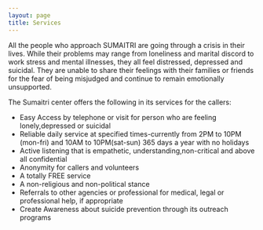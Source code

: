 ```yaml
---
layout: page
title: Services
---
```


All the people who approach SUMAITRI are going through a crisis in their lives. While their problems may range from loneliness and marital discord to work stress and mental illnesses, they all feel distressed, depressed and suicidal. They are unable to share their feelings with their families or friends for the fear of being misjudged and continue to remain emotionally unsupported.

The Sumaitri center offers the following in its services for the callers:

- Easy Access by telephone or visit for person who are feeling lonely,depressed or suicidal
- Reliable daily service at specified times-currently from 2PM to 10PM (mon-fri) and 10AM to 10PM(sat-sun) 365 days a year with no holidays
- Active listening that is empathetic, understanding,non-critical and above all confidential
- Anonymity for callers and volunteers
- A totally FREE service
- A non-religious and non-political stance
- Referrals to other agencies or professional for medical, legal or professional help, if appropriate
- Create Awareness about suicide prevention through its outreach programs